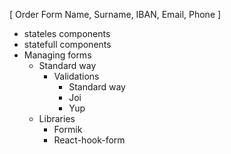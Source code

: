 [
    Order Form
        Name, Surname,
        IBAN,
        Email,
        Phone
]

- stateles components
- statefull components
- Managing forms 
    - Standard way
        - Validations
            - Standard way
            - Joi
            - Yup
    - Libraries
        - Formik
        - React-hook-form